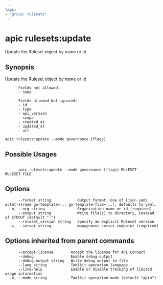 ```yaml
---
tags:
- "group: rulesets"
---
```

# apic rulesets:update

Update the Ruleset object by name or id

## Synopsis

Update the Ruleset object by name or id
          
          Fields not allowed:
          - name
          
          Fields allowed but ignored:
          - id
          - type
          - api_version
          - scope
          - created_at
          - updated_at
          - url

```
apic rulesets:update --mode governance [flags]
```

## Possible Usages

```

      apic rulesets:update --mode governance [flags] RULESET RULESET_FILE

```

## Options

```
      --format string            Output format. One of [json yaml octet-stream go-template=... go-template-file=...], defaults to yaml.
  -o, --org string               Organization name or id (required)
      --output string            Write file(s) to directory, instead of STDOUT (default "-")
      --ruleset_version string   Specify an explicit Ruleset version
  -s, --server string            management server endpoint (required)
```

## Options inherited from parent commands

```
      --accept-license        Accept the license for API Connect
      --debug                 Enable debug output
      --debug-output string   Write debug output to file
      --lang string           Toolkit operation language
      --live-help             Enable or disable tracking of limited usage information
  -m, --mode string           Toolkit operation mode (default "apim")
```
